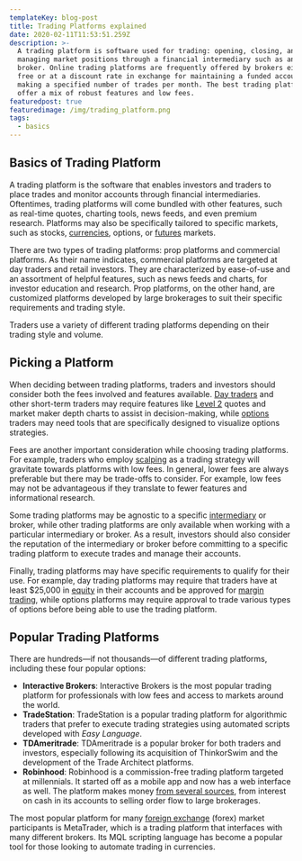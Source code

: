 ```yaml
---
templateKey: blog-post
title: Trading Platforms explained
date: 2020-02-11T11:53:51.259Z
description: >-
  A trading platform is software used for trading: opening, closing, and
  managing market positions through a financial intermediary such as an online
  broker. Online trading platforms are frequently offered by brokers either for
  free or at a discount rate in exchange for maintaining a funded account and/or
  making a specified number of trades per month. The best trading platforms
  offer a mix of robust features and low fees.
featuredpost: true
featuredimage: /img/trading_platform.png
tags:
  - basics
---
```

## Basics of Trading Platform 

A trading platform is the software that enables investors and traders to place trades and monitor accounts through financial intermediaries. Oftentimes, trading platforms will come bundled with other features, such as real-time quotes, charting tools, news feeds, and even premium research. Platforms may also be specifically tailored to specific markets, such as stocks, [currencies](https://www.investopedia.com/terms/c/currency.asp), options, or [futures](https://www.investopedia.com/terms/f/futures.asp) markets.

There are two types of trading platforms: prop platforms and commercial platforms. As their name indicates, commercial platforms are targeted at day traders and retail investors. They are characterized by ease-of-use and an assortment of helpful features, such as news feeds and charts, for investor education and research. Prop platforms, on the other hand, are customized platforms developed by large brokerages to suit their specific requirements and trading style.

Traders use a variety of different trading platforms depending on their trading style and volume.


##  Picking a Platform 

When deciding between trading platforms, traders and investors should consider both the fees involved and features available. [Day traders](https://www.investopedia.com/terms/d/daytrader.asp) and other short-term traders may require features like [Level 2](https://www.investopedia.com/terms/l/level2.asp) quotes and market maker depth charts to assist in decision-making, while [options](https://www.investopedia.com/terms/o/optionscontract.asp) traders may need tools that are specifically designed to visualize options strategies.

Fees are another important consideration while choosing trading platforms. For example, traders who employ [scalping](https://www.investopedia.com/terms/s/scalping.asp) as a trading strategy will gravitate towards platforms with low fees. In general, lower fees are always preferable but there may be trade-offs to consider. For example, low fees may not be advantageous if they translate to fewer features and informational research.

Some trading platforms may be agnostic to a specific [intermediary](https://www.investopedia.com/terms/f/financialintermediary.asp) or broker, while other trading platforms are only available when working with a particular intermediary or broker. As a result, investors should also consider the reputation of the intermediary or broker before committing to a specific trading platform to execute trades and manage their accounts.

Finally, trading platforms may have specific requirements to qualify for their use. For example, day trading platforms may require that traders have at least $25,000 in [equity](https://www.investopedia.com/terms/e/equity.asp) in their accounts and be approved for [margin trading](https://www.investopedia.com/terms/b/buying-on-margin.asp), while options platforms may require approval to trade various types of options before being able to use the trading platform.


##  Popular Trading Platforms 

There are hundreds—if not thousands—of different trading platforms, including these four popular options:

* **Interactive Brokers**: Interactive Brokers is the most popular trading platform for professionals with low fees and access to markets around the world.
* **TradeStation**: TradeStation is a popular trading platform for algorithmic traders that prefer to execute trading strategies using automated scripts developed with _Easy Language_.
* **TDAmeritrade**: TDAmeritrade is a popular broker for both traders and investors, especially following its acquisition of ThinkorSwim and the development of the Trade Architect platforms.
* **Robinhood**: Robinhood is a commission-free trading platform targeted at millennials. It started off as a mobile app and now has a web interface as well. The platform makes money [from several sources](https://www.investopedia.com/articles/active-trading/020515/how-robinhood-makes-money.asp), from interest on cash in its accounts to selling order flow to large brokerages.

The most popular platform for many [foreign exchange](https://www.investopedia.com/terms/f/foreign-exchange.asp) (forex) market participants is MetaTrader, which is a trading platform that interfaces with many different brokers. Its MQL scripting language has become a popular tool for those looking to automate trading in currencies.
